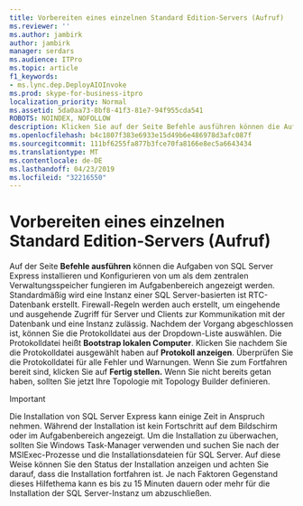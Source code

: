 ```yaml
---
title: Vorbereiten eines einzelnen Standard Edition-Servers (Aufruf)
ms.reviewer: ''
ms.author: jambirk
author: jambirk
manager: serdars
ms.audience: ITPro
ms.topic: article
f1_keywords:
- ms.lync.dep.DeployAIOInvoke
ms.prod: skype-for-business-itpro
localization_priority: Normal
ms.assetid: 5da0aa73-8bf8-41f3-81e7-94f955cda541
ROBOTS: NOINDEX, NOFOLLOW
description: Klicken Sie auf der Seite Befehle ausführen können die Aufgaben von SQL Server Express installieren und Konfigurieren von um als dem zentralen Verwaltungsspeicher fungieren im Aufgabenbereich angezeigt werden. Standardmäßig wird eine Instanz einer SQL Server-basierten ist RTC-Datenbank erstellt. Firewall-Regeln werden auch erstellt, um eingehende und ausgehende Zugriff für Server und Clients zur Kommunikation mit der Datenbank und eine Instanz zulässig. Nachdem der Vorgang abgeschlossen ist, können Sie die Protokolldatei aus der Dropdown-Liste auswählen. Die Protokolldatei heißt Bootstrap lokalen Computer. Klicken Sie nachdem Sie die Protokolldatei ausgewählt haben auf Protokoll anzeigen. Überprüfen Sie die Protokolldatei für alle Fehler und Warnungen. Wenn Sie zum Fortfahren bereit sind, klicken Sie auf Fertig stellen. Wenn Sie nicht bereits getan haben, sollten Sie jetzt Ihre Topologie mit Topology Builder definieren.
ms.openlocfilehash: b4c1807f383e6933e15d49b6e486978d3afc087f
ms.sourcegitcommit: 111bf6255fa877b3fce70fa8166e8ec5a6643434
ms.translationtype: MT
ms.contentlocale: de-DE
ms.lasthandoff: 04/23/2019
ms.locfileid: "32216550"
---
```

# <a name="prepare-single-standard-edition-server-invoke"></a>Vorbereiten eines einzelnen Standard Edition-Servers (Aufruf)
 
Auf der Seite **Befehle ausführen** können die Aufgaben von SQL Server Express installieren und Konfigurieren von um als dem zentralen Verwaltungsspeicher fungieren im Aufgabenbereich angezeigt werden. Standardmäßig wird eine Instanz einer SQL Server-basierten ist RTC-Datenbank erstellt. Firewall-Regeln werden auch erstellt, um eingehende und ausgehende Zugriff für Server und Clients zur Kommunikation mit der Datenbank und eine Instanz zulässig. Nachdem der Vorgang abgeschlossen ist, können Sie die Protokolldatei aus der Dropdown-Liste auswählen. Die Protokolldatei heißt **Bootstrap lokalen Computer**. Klicken Sie nachdem Sie die Protokolldatei ausgewählt haben auf **Protokoll anzeigen**. Überprüfen Sie die Protokolldatei für alle Fehler und Warnungen. Wenn Sie zum Fortfahren bereit sind, klicken Sie auf **Fertig stellen.** Wenn Sie nicht bereits getan haben, sollten Sie jetzt Ihre Topologie mit Topology Builder definieren.
  
> [!IMPORTANT]
> Die Installation von SQL Server Express kann einige Zeit in Anspruch nehmen. Während der Installation ist kein Fortschritt auf dem Bildschirm oder im Aufgabenbereich angezeigt. Um die Installation zu überwachen, sollten Sie Windows Task-Manager verwenden und suchen Sie nach der MSIExec-Prozesse und die Installationsdateien für SQL Server. Auf diese Weise können Sie den Status der Installation anzeigen und achten Sie darauf, dass die Installation fortfahren ist. Je nach Faktoren Gegenstand dieses Hilfethema kann es bis zu 15 Minuten dauern oder mehr für die Installation der SQL Server-Instanz um abzuschließen. 
  

